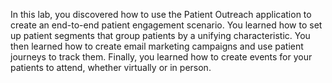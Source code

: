 In this lab, you discovered how to use the Patient Outreach application to create an end-to-end patient engagement scenario. You learned how to set up patient segments that group patients by a unifying characteristic. You then learned how to create email marketing campaigns and use patient journeys to track them. Finally, you learned how to create events for your patients to attend, whether virtually or in person.
